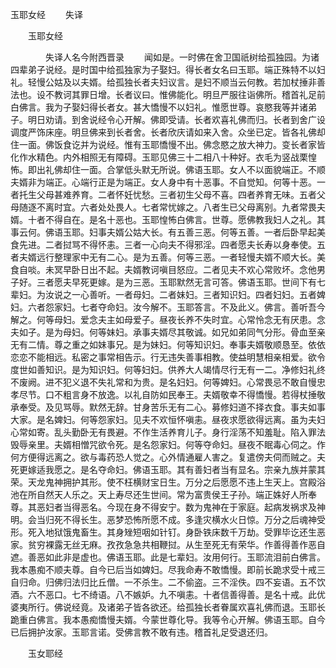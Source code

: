   玉耶女经
　　失译




　　玉耶女经

　　　　失译人名今附西晋录
　　闻如是。一时佛在舍卫国祇树给孤独园。为诸四辈弟子说经。是时国中给孤独家为子娶妇。得长者女名曰玉耶。端正殊特不以妇礼。轻慢公姑及以夫婿。给孤独长者夫妇议言。是妇不顺当云何教。若加杖捶非善法也。设不教诃其罪日增。长者议曰。惟佛能化。明旦严服往诣佛所。稽首礼足前白佛言。我为子娶妇得长者女。甚大憍慢不以妇礼。惟愿世尊。哀愍我等并诸弟子。明日劝请。到舍说经令心开解。佛即受请。长者欢喜礼佛而归。长者到舍广设调度严饰床座。明旦佛来到长者舍。长者欣庆请如来入舍。众坐已定。皆各礼佛却住一面。佛饭食讫并为说经。惟有玉耶憍慢不出。佛念愍之放大神力。变长者家皆化作水精色。内外相照无有障碍。玉耶见佛三十二相八十种好。衣毛为竖战栗惶怖。即出礼佛却住一面。合掌低头默无所说。佛语玉耶。女人不以面貌端正。不顺夫婿非为端正。心端行正是为端正。女人身中有十恶事。不自觉知。何等十恶。一者托生父母甚难养育。二者怀妊忧愁。三者初生父母不喜。四者养育无味。五者父母随逐不离时宜。六者处处畏人。七者常忧嫁之。八者生已父母离别。九者常畏夫婿。十者不得自在。是名十恶也。玉耶惶怖白佛言。世尊。愿佛教我妇人之礼。其事云何。佛语玉耶。妇事夫婿公姑大长。有五善三恶。何等五善。一者后卧早起美食先进。二者挝骂不得怀恚。三者一心向夫不得邪淫。四者愿夫长寿以身奉使。五者夫婿远行整理家中无有二心。是为五善。何等三恶。一者轻慢夫婿不顺大长。美食自啖。未冥早卧日出不起。夫婿教诃嗔目怒应。二者见夫不欢心常败坏。念他男子好。三者愿夫早死更嫁。是为三恶。玉耶默然无言可答。佛语玉耶。世间下有七辈妇。为汝说之一心善听。一者母妇。二者妹妇。三者知识妇。四者妇妇。五者婢妇。六者怨家妇。七者夺命妇。汝今解不。玉耶答言。不及此义。佛言。善听吾今解之。何等母妇。爱念夫主如母爱子。昼夜长养不失时宜。心常怜念无有厌患。念夫如子。是为母妇。何等妹妇。承事夫婿尽其敬诚。如兄如弟同气分形。骨血至亲无有二情。尊之重之如妹事兄。是为妹妇。何等知识妇。奉事夫婿敬顺恳至。依依恋恋不能相远。私密之事常相告示。行无违失善事相教。使益明慧相亲相爱。欲令度世如善知识。是为知识妇。何等妇妇。供养大人竭情尽行无有一二。净修妇礼终不废阙。进不犯义退不失礼常和为贵。是名妇妇。何等婢妇。心常畏忌不敢自慢忠孝尽节。口不粗言身不放逸。以礼自防如民奉王。夫婿敬幸不得憍慢。若得杖捶敬承奉受。及见骂辱。默然无辞。甘身苦乐无有二心。募修妇道不择衣食。事夫如事大家。是名婢妇。何等怨家妇。见夫不欢恒怀嗔恚。昼夜求愿欲得远离。虽为夫妇心常如寄。乱头勤卧无有畏避。不作生活养育儿子。身行淫荡不知羞耻。陷入罪法毁辱亲里。夫婿相憎咒欲令死。是名怨家妇。何等夺命妇。昼夜不眠毒心伺之。作何方便得远离之。欲与毒药恐人觉之。心外情通雇人害之。复遣傍夫伺而贼之。夫死更嫁适我愿之。是名夺命妇。佛语玉耶。其有善妇者当有显名。宗亲九族并蒙其荣。天龙鬼神拥护其形。使不枉横财宝日生。万分之后愿愿不违上生天上。宫殿浴池在所自然天人乐之。天上寿尽还生世间。常为富贵侯王子孙。端正姝好人所奉尊。其恶妇者当得恶名。今现在身不得安宁。数为鬼神在于家庭。起病发祸求及神明。会当归死不得长生。恶梦恐怖所愿不成。多逢灾横水火日惊。万分之后魂神受形。死入地狱饿鬼畜生。其身矬短咽如针钉。身卧铁床数千万劫。受罪毕讫还生恶家。贫穷裸露无丝无麻。孜孜急急共相鞭挝。从生至死无有荣华。作善得善作恶自遮。善恶如此非是虚也。佛语玉耶。此是七辈妇。汝用何行。玉耶流泪前白佛言。我本愚痴不顺夫尊。自今已后当如婢妇。尽我命寿不敢憍慢。即前长跪求受十戒三自归命。归佛归法归比丘僧。一不杀生。二不偷盗。三不淫佚。四不妄语。五不饮酒。六不恶口。七不绮语。八不嫉妒。九不嗔恚。十者信善得善。是名十戒。此优婆夷所行。佛说经竟。及诸弟子皆各欲还。给孤独长者眷属欢喜礼佛而退。玉耶长跪重白佛言。我本愚痴憍慢夫婿。今蒙世尊化导。我等令心开解。佛语玉耶。自今已后拥护汝家。玉耶言诺。受佛言教不敢有违。稽首礼足受退还归。

　　玉女耶经


